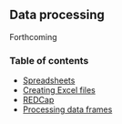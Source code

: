 ## Data processing

Forthcoming

### Table of contents

* [Spreadsheets](C04_P001_Import_from_files.md)
* [Creating Excel files](C04_P002_Write_Excel_files.md)
* [REDCap](C04_P003_REDCap.md)
* [Processing data frames](C04_P004_Processing_with_dplyr.md)
